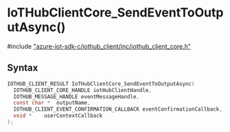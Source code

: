 # IoTHubClientCore_SendEventToOutputAsync()

\#include ["azure-iot-sdk-c/iothub_client/inc/iothub_client_core.h"](../iot-c-ref-iothub-client-core-h.md)  

## Syntax

```C
IOTHUB_CLIENT_RESULT IoTHubClientCore_SendEventToOutputAsync(
  IOTHUB_CLIENT_CORE_HANDLE	iotHubClientHandle,
  IOTHUB_MESSAGE_HANDLE	eventMessageHandle,
  const char *	outputName,
  IOTHUB_CLIENT_EVENT_CONFIRMATION_CALLBACK	eventConfirmationCallback,
  void *	userContextCallback
);

```

